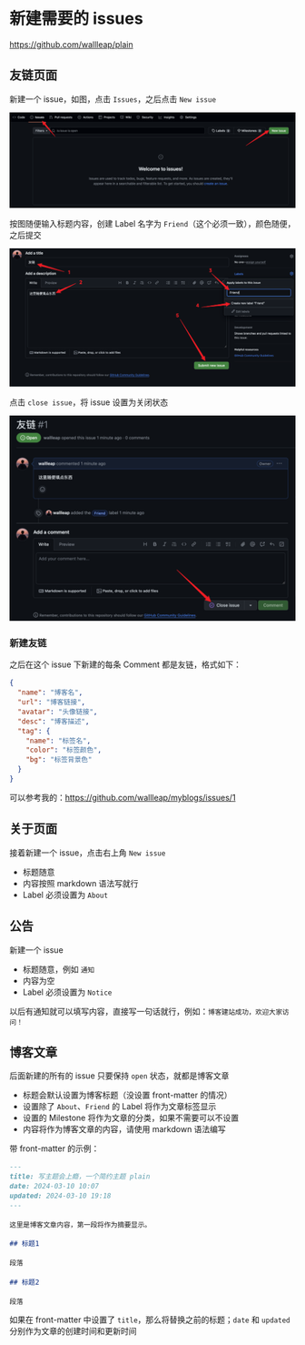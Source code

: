 # 新建需要的 issues

<https://github.com/wallleap/plain>

## 友链页面

新建一个 issue，如图，点击 `Issues`，之后点击 `New issue`

![new issue](https://raw.githubusercontent.com/wallleap/imgs/main/plain/new-issue.png)

按图随便输入标题内容，创建 Label 名字为 `Friend`（这个必须一致），颜色随便，之后提交

![friend issue](https://raw.githubusercontent.com/wallleap/imgs/main/plain/friend-issue.png)

点击 `close issue`，将 issue 设置为关闭状态

![close issue](https://raw.githubusercontent.com/wallleap/imgs/main/plain/close-issue.png)

### 新建友链

之后在这个 issue 下新建的每条 Comment 都是友链，格式如下：

```json
{
  "name": "博客名",
  "url": "博客链接",
  "avatar": "头像链接",
  "desc": "博客描述",
  "tag": {
    "name": "标签名",
    "color": "标签颜色",
    "bg": "标签背景色"
  }
}
```

可以参考我的：<https://github.com/wallleap/myblogs/issues/1>

## 关于页面

接着新建一个 issue，点击右上角 `New issue`

- 标题随意
- 内容按照 markdown 语法写就行
- Label 必须设置为 `About`

## 公告

新建一个 issue

- 标题随意，例如 `通知`
- 内容为空
- Label 必须设置为 `Notice`

以后有通知就可以填写内容，直接写一句话就行，例如：`博客建站成功，欢迎大家访问！`

## 博客文章

后面新建的所有的 issue 只要保持 `open` 状态，就都是博客文章

- 标题会默认设置为博客标题（没设置 front-matter 的情况）
- 设置除了 `About`、`Friend` 的 Label 将作为文章标签显示
- 设置的 Milestone 将作为文章的分类，如果不需要可以不设置
- 内容将作为博客文章的内容，请使用 markdown 语法编写

带 front-matter 的示例：

```md
---
title: 写主题会上瘾，一个简约主题 plain
date: 2024-03-10 10:07
updated: 2024-03-10 19:18
---

这里是博客文章内容，第一段将作为摘要显示。

## 标题1

段落

## 标题2

段落
```

如果在 front-matter 中设置了 `title`，那么将替换之前的标题；`date` 和 `updated` 分别作为文章的创建时间和更新时间
